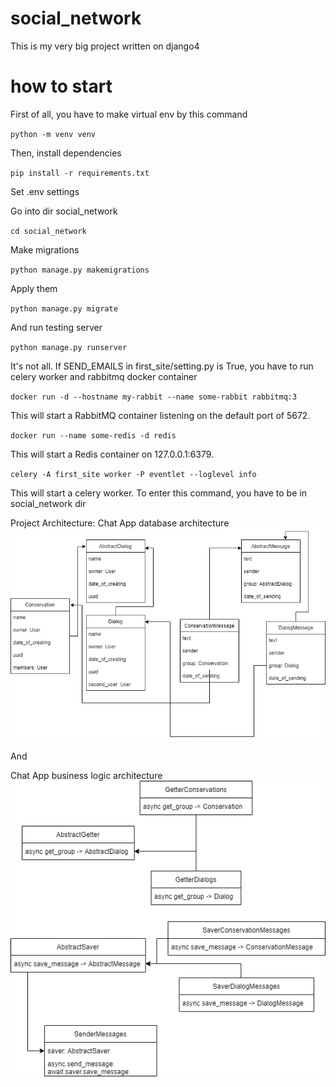 # social_network

This is my very big project written on django4 

# how to start

First of all, you have to make virtual env by this command

`python -m venv venv`

Then, install dependencies 

`pip install -r requirements.txt`

Set .env settings

Go into dir social_network

`cd social_network`

Make migrations

`python manage.py makemigrations`

Apply them

`python manage.py migrate`

And run testing server

`python manage.py runserver`

It's not all. If SEND_EMAILS in first_site/setting.py is True, you have to run celery worker and rabbitmq docker container

`docker run -d --hostname my-rabbit --name some-rabbit rabbitmq:3`

This will start a RabbitMQ container listening on the default port of 5672.

`docker run --name some-redis -d redis`

This will start a Redis container on 127.0.0.1:6379.

`celery -A first_site worker -P eventlet --loglevel info`

This will start a celery worker. To enter this command, you have to be in social_network dir

Project Architecture:
Chat App database architecture
![all text](https://github.com/4oddy/social_network/blob/master/architecture/chat_app/chat_database_architecture.png)

And

Chat App business logic architecture
![all text](https://github.com/4oddy/social_network/blob/master/architecture/chat_app/chat_architecture.png)
